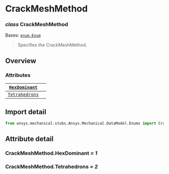 # CrackMeshMethod

### *class* CrackMeshMethod

Bases: [`enum.Enum`](https://docs.python.org/3/library/enum.html#enum.Enum)

> Specifies the CrackMeshMethod.

> <!-- !! processed by numpydoc !! -->

## Overview

### Attributes

| [`HexDominant`](#CrackMeshMethod.HexDominant)   |    |
|-------------------------------------------------|----|
| [`Tetrahedrons`](#CrackMeshMethod.Tetrahedrons) |    |

## Import detail

```python
from ansys.mechanical.stubs.Ansys.Mechanical.DataModel.Enums import CrackMeshMethod
```

## Attribute detail

### CrackMeshMethod.HexDominant *= 1*

### CrackMeshMethod.Tetrahedrons *= 2*
